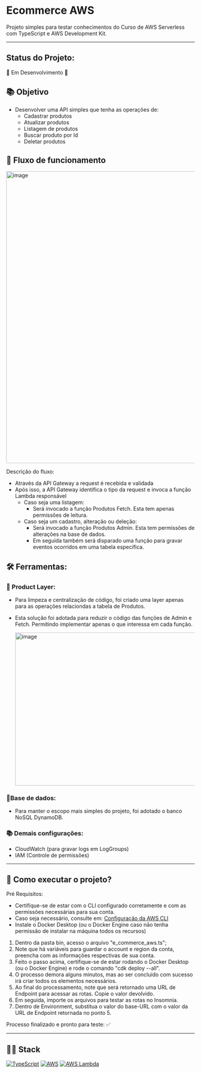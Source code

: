 # Ecommerce AWS
Projeto simples para testar conhecimentos do Curso de AWS Serverless com TypeScript e AWS Development Kit.

---

## Status do Projeto: 
🚧 Em Desenvolvimento 🚧



## 📚 Objetivo
- Desenvolver uma API simples que tenha as operações de:
   - Cadastrar produtos
   - Atualizar produtos
   - Listagem de produtos
   - Buscar produto por Id
   - Deletar produtos 

## 📌 Fluxo de funcionamento

<img width="1188" height="778" alt="image" src="https://github.com/user-attachments/assets/13b980d7-e86f-4cd7-bb8f-44de40f04b9f" />

Descrição do fluxo:
- Através da API Gateway a request é recebida e validada
- Após isso, a API Gateway identifica o tipo da request e invoca a função Lambda responsável
  - Caso seja uma listagem:
     - Será invocado a função Produtos Fetch. Esta tem apenas permissões de leitura.
  - Caso seja um cadastro, alteração ou deleção:
     - Será invocado a função Produtos Admin. Esta tem permissões de alterações na base de dados.
     - Em seguida também será disparado uma função para gravar eventos ocorridos em uma tabela específica.

## 🛠 Ferramentas:

### 🚧 Product Layer:
- Para limpeza e centralização de código, foi criado uma layer apenas para as operações relaciondas a tabela de Produtos.
- Esta solução foi adotada para reduzir o código das funções de Admin e Fetch. Permitindo implementar apenas o que interessa em cada função.

  <img width="1051" height="408" alt="image" src="https://github.com/user-attachments/assets/5db067b2-e7f1-462b-b8cb-cfa30c632b25" />


### 📑Base de dados:
- Para manter o escopo mais simples do projeto, foi adotado o banco NoSQL DynamoDB.


### 📚 Demais configurações:
- CloudWatch (para gravar logs em LogGroups)
- IAM (Controle de permissões)
---

## 📌 Como executar o projeto?

Pré Requisitos:
- Certifique-se de estar com o CLI configurado corretamente e com as permissões necessárias para sua conta.
- Caso seja necessário, consulte em: [Configuração da AWS CLI](https://docs.aws.amazon.com/pt_br/cli/latest/userguide/getting-started-quickstart.html)
- Instale o Docker Desktop (ou o Docker Engine caso não tenha permissão de instalar na máquina todos os recursos)

1. Dentro da pasta bin, acesso o arquivo "e_commerce_aws.ts";
2. Note que há variáveis para guardar o account e region da conta, preencha com as informações respectivas de sua conta.
3. Feito o passo acima, certifique-se de estar rodando o Docker Desktop (ou o Docker Engine) e rode o comando "cdk deploy --all".
4. O processo demora alguns minutos, mas ao ser concluído com sucesso irá criar todos os elementos necessários.
5. Ao final do processamento, note que será retornado uma URL de Endpoint para acessar as rotas. Copie o valor devolvido.
6. Em seguida, importe os arquivos para testar as rotas no Insomnia.
7. Dentro de Environment, substitua o valor do base-URL com o valor da URL de Endpoint retornada no ponto 5.

Processo finalizado e pronto para teste: ✅

---
## 👨‍💻 Stack
[![TypeScript](https://img.shields.io/badge/TypeScript-3178C6?logo=typescript&logoColor=fff)](#)
[![AWS](https://custom-icon-badges.demolab.com/badge/AWS-%23FF9900.svg?logo=aws&logoColor=white)](#)
[![AWS Lambda](https://custom-icon-badges.demolab.com/badge/AWS%20Lambda-%23FF9900.svg?logo=aws-lambda&logoColor=white)](#)

